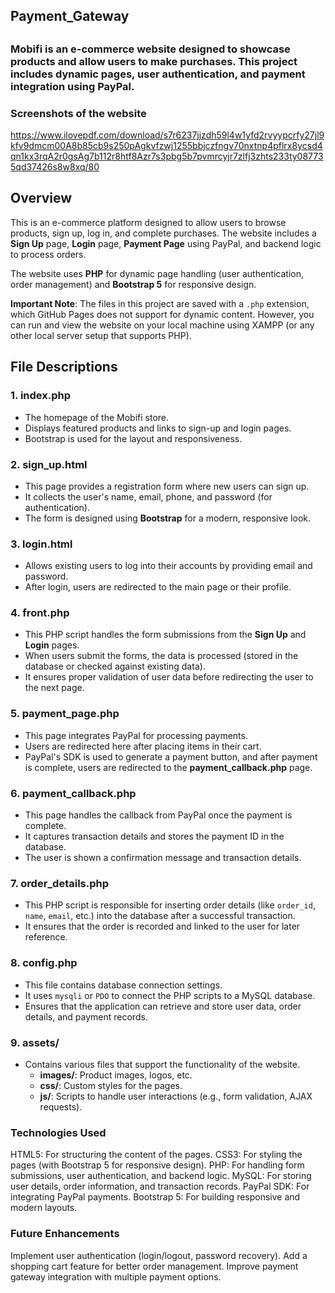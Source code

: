 ## <h2>Payment_Gateway<h2>
### **Mobifi** is an e-commerce website designed to showcase products and allow users to make purchases. This project includes dynamic pages, user authentication, and payment integration using PayPal. 
### Screenshots of the website
https://www.ilovepdf.com/download/s7r6237jjzdh59l4w1yfd2rvyypcrfy27jl9kfv9dmcm00A8b85cb9s250pAgkvfzwj1255bbjczfngv70nxtnp4pflrx8ycsd4qn1kx3rqA2r0gsAg7b112r8htf8Azr7s3pbg5b7pvmrcyjr7zlfj3zhts233ty087735qd37426s8w8xq/80
## Overview
This is an e-commerce platform designed to allow users to browse products, sign up, log in, and complete purchases. The website includes a **Sign Up** page, **Login** page, **Payment Page** using PayPal, and backend logic to process orders. 

The website uses **PHP** for dynamic page handling (user authentication, order management) and **Bootstrap 5** for responsive design.

**Important Note**: The files in this project are saved with a `.php` extension, which GitHub Pages does not support for dynamic content. However, you can run and view the website on your local machine using XAMPP (or any other local server setup that supports PHP).
## File Descriptions

### 1. **index.php**
   - The homepage of the Mobifi store.
   - Displays featured products and links to sign-up and login pages.
   - Bootstrap is used for the layout and responsiveness.
   
### 2. **sign_up.html**
   - This page provides a registration form where new users can sign up.
   - It collects the user's name, email, phone, and password (for authentication).
   - The form is designed using **Bootstrap** for a modern, responsive look.

### 3. **login.html**
   - Allows existing users to log into their accounts by providing email and password.
   - After login, users are redirected to the main page or their profile.

### 4. **front.php**
   - This PHP script handles the form submissions from the **Sign Up** and **Login** pages.
   - When users submit the forms, the data is processed (stored in the database or checked against existing data).
   - It ensures proper validation of user data before redirecting the user to the next page.

### 5. **payment_page.php**
   - This page integrates PayPal for processing payments.
   - Users are redirected here after placing items in their cart.
   - PayPal's SDK is used to generate a payment button, and after payment is complete, users are redirected to the **payment_callback.php** page.

### 6. **payment_callback.php**
   - This page handles the callback from PayPal once the payment is complete.
   - It captures transaction details and stores the payment ID in the database.
   - The user is shown a confirmation message and transaction details.

### 7. **order_details.php**
   - This PHP script is responsible for inserting order details (like `order_id`, `name`, `email`, etc.) into the database after a successful transaction.
   - It ensures that the order is recorded and linked to the user for later reference.

### 8. **config.php**
   - This file contains database connection settings.
   - It uses `mysqli` or `PDO` to connect the PHP scripts to a MySQL database.
   - Ensures that the application can retrieve and store user data, order details, and payment records.

### 9. **assets/**
   - Contains various files that support the functionality of the website.
     - **images/**: Product images, logos, etc.
     - **css/**: Custom styles for the pages.
     - **js/**: Scripts to handle user interactions (e.g., form validation, AJAX requests).

### Technologies Used
HTML5: For structuring the content of the pages.
CSS3: For styling the pages (with Bootstrap 5 for responsive design).
PHP: For handling form submissions, user authentication, and backend logic.
MySQL: For storing user details, order information, and transaction records.
PayPal SDK: For integrating PayPal payments.
Bootstrap 5: For building responsive and modern layouts.
### Future Enhancements
Implement user authentication (login/logout, password recovery).
Add a shopping cart feature for better order management.
Improve payment gateway integration with multiple payment options.
